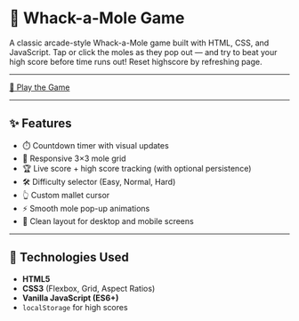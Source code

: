 # 🐹 Whack-a-Mole Game

A classic arcade-style Whack-a-Mole game built with HTML, CSS, and JavaScript. Tap or click the moles as they pop out — and try to beat your high score before time runs out! Reset highscore by refreshing page.

---


[🔗 Play the Game](https://jkfaris94.github.io/Whack-a-Mole/)

---

## ✨ Features

- ⏱️ Countdown timer with visual updates
- 🎯 Responsive 3×3 mole grid
- 🏆 Live score + high score tracking (with optional persistence)
- 🛠️ Difficulty selector (Easy, Normal, Hard)
- 👆 Custom mallet cursor
- ⚡ Smooth mole pop-up animations
- 🎉 Clean layout for desktop and mobile screens

---

## 🧠 Technologies Used

- **HTML5**
- **CSS3** (Flexbox, Grid, Aspect Ratios)
- **Vanilla JavaScript (ES6+)**
- `localStorage` for high scores


